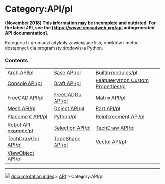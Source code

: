 # Category:API/pl
**(November 2018) This information may be incomplete and outdated. For the latest API, see the [https://www.freecadweb.org/api autogenerated API documentation].**

Kategoria ta gromadzi artykuły zawierające listę obiektów i metod dostępnych dla programisty środowiska Python.

### Contents

|     |     |     |
| --- | --- | --- |
| [Arch API/pl](Arch_API/pl.md) | [Base API/pl](Base_API/pl.md) | [Builtin modules/pl](Builtin_modules/pl.md) |
| [Console API/pl](Console_API/pl.md) | [Draft API/pl](Draft_API/pl.md) | [FeaturePython Custom Properties/pl](FeaturePython_Custom_Properties/pl.md) |
| [FreeCAD API/pl](FreeCAD_API/pl.md) | [FreeCADGui API/pl](FreeCADGui_API/pl.md) | [Matrix API/pl](Matrix_API/pl.md) |
| [Mesh API/pl](Mesh_API/pl.md) | [Object API/pl](Object_API/pl.md) | [Part API/pl](Part_API/pl.md) |
| [Placement API/pl](Placement_API/pl.md) | [Python/pl](Python/pl.md) | [Reinforcement API/pl](Reinforcement_API/pl.md) |
| [Robot API example/pl](Robot_API_example/pl.md) | [Selection API/pl](Selection_API/pl.md) | [TechDraw API/pl](TechDraw_API/pl.md) |
| [TechDrawGui API/pl](TechDrawGui_API/pl.md) | [TopoShape API/pl](TopoShape_API/pl.md) | [Vector API/pl](Vector_API/pl.md) |
| [ViewObject API/pl](ViewObject_API/pl.md) |



---
![](images/Right_arrow.png) [documentation index](../README.md) > [API](Category_API.md) > Category:API/pl
